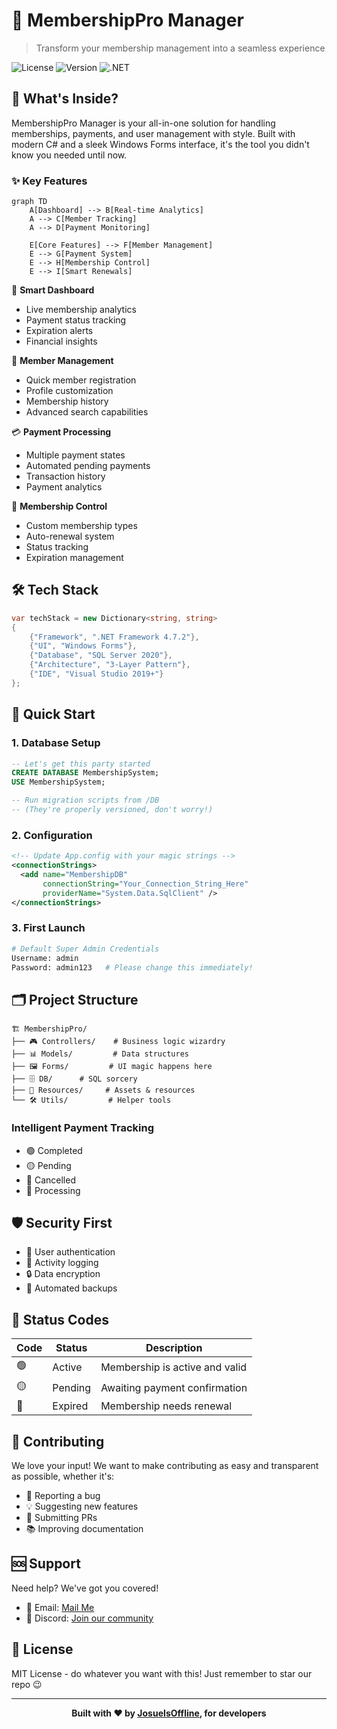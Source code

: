 # 🌟 MembershipPro Manager

> Transform your membership management into a seamless experience

![License](https://img.shields.io/badge/license-MIT-blue)
![Version](https://img.shields.io/badge/version-1.0.0-green)
![.NET](https://img.shields.io/badge/.NET-4.7.2-purple)

## 🚀 What's Inside?

MembershipPro Manager is your all-in-one solution for handling memberships, payments, and user management with style. Built with modern C# and a sleek Windows Forms interface, it's the tool you didn't know you needed until now.

### ✨ Key Features

```mermaid
graph TD
    A[Dashboard] --> B[Real-time Analytics]
    A --> C[Member Tracking]
    A --> D[Payment Monitoring]
    
    E[Core Features] --> F[Member Management]
    E --> G[Payment System]
    E --> H[Membership Control]
    E --> I[Smart Renewals]
```

🎯 **Smart Dashboard**
- Live membership analytics
- Payment status tracking
- Expiration alerts
- Financial insights

🤝 **Member Management**
- Quick member registration
- Profile customization
- Membership history
- Advanced search capabilities

💳 **Payment Processing**
- Multiple payment states
- Automated pending payments
- Transaction history
- Payment analytics

🔄 **Membership Control**
- Custom membership types
- Auto-renewal system
- Status tracking
- Expiration management

## 🛠️ Tech Stack

```csharp
var techStack = new Dictionary<string, string>
{
    {"Framework", ".NET Framework 4.7.2"},
    {"UI", "Windows Forms"},
    {"Database", "SQL Server 2020"},
    {"Architecture", "3-Layer Pattern"},
    {"IDE", "Visual Studio 2019+"}
};
```

## 🚀 Quick Start

### 1. Database Setup
```sql
-- Let's get this party started
CREATE DATABASE MembershipSystem;
USE MembershipSystem;

-- Run migration scripts from /DB
-- (They're properly versioned, don't worry!)
```

### 2. Configuration
```xml
<!-- Update App.config with your magic strings -->
<connectionStrings>
  <add name="MembershipDB" 
       connectionString="Your_Connection_String_Here"
       providerName="System.Data.SqlClient" />
</connectionStrings>
```

### 3. First Launch
```bash
# Default Super Admin Credentials
Username: admin
Password: admin123   # Please change this immediately!
```

## 🗂️ Project Structure

```
🏗️ MembershipPro/
├── 🎮 Controllers/    # Business logic wizardry
├── 📊 Models/         # Data structures
├── 🖼️ Forms/         # UI magic happens here
├── 🗄️ DB/      # SQL sorcery
├── 🎨 Resources/     # Assets & resources
└── 🛠️ Utils/         # Helper tools
```

### Intelligent Payment Tracking
- 🟢 Completed
- 🟡 Pending
- 🔴 Cancelled
- 🔵 Processing

## 🛡️ Security First

- 🔐 User authentication
- 📝 Activity logging
- 🔒 Data encryption
- 💾 Automated backups

## 🚦 Status Codes

| Code | Status | Description |
|------|--------|-------------|
| 🟢 | Active | Membership is active and valid |
| 🟡 | Pending | Awaiting payment confirmation |
| 🔴 | Expired | Membership needs renewal |

## 🤝 Contributing

We love your input! We want to make contributing as easy and transparent as possible, whether it's:

- 🐛 Reporting a bug
- 💡 Suggesting new features
- 🔧 Submitting PRs
- 📚 Improving documentation

## 🆘 Support

Need help? We've got you covered!

- 📧 Email: [Mail Me](mailto:hernandezmjosue23@gmail.com)
- 💬 Discord: [Join our community](https://discord.gg/st69Y3NzA6)

## 📜 License

MIT License - do whatever you want with this! Just remember to star our repo 😉

---

<div align="center">

**Built with ❤️ by [JosueIsOffline](https://github.com/JosueIsOffline), for developers**

</div>
